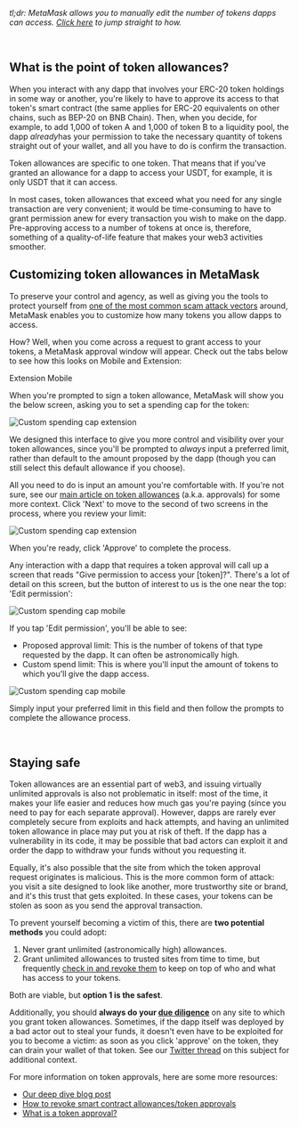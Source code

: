 *tl;dr: MetaMask allows you to manually edit the number of tokens dapps can access. [Click here](#h_01G3E1JE4CPVP1VH8PFS4FH25P) to jump straight to how.*


 


What is the point of token allowances?
--------------------------------------


When you interact with any dapp that involves your ERC-20 token holdings in some way or another, you're likely to have to approve its access to that token's smart contract (the same applies for ERC-20 equivalents on other chains, such as BEP-20 on BNB Chain). Then, when you decide, for example, to add 1,000 of token A and 1,000 of token B to a liquidity pool, the dapp *already*has your permission to take the necessary quantity of tokens straight out of your wallet, and all you have to do is confirm the transaction. 


Token allowances are specific to one token. That means that if you've granted an allowance for a dapp to access your USDT, for example, it is only USDT that it can access. 


In most cases, token allowances that exceed what you need for any single transaction are very convenient; it would be time-consuming to have to grant permission anew for every transaction you wish to make on the dapp. Pre-approving access to a number of tokens at once is, therefore, something of a quality-of-life feature that makes your web3 activities smoother.


Customizing token allowances in MetaMask
----------------------------------------


To preserve your control and agency, as well as giving you the tools to protect yourself from [one of the most common scam attack vectors](https://consensys.net/blog/metamask/the-seal-of-approval-know-what-youre-consenting-to-with-permissions-and-approvals-in-metamask/#:~:text=Token%20approvals%20are,intention%20of%20stealing.) around, MetaMask enables you to customize how many tokens you allow dapps to access. 


How? Well, when you come across a request to grant access to your tokens, a MetaMask approval window will appear. Check out the tabs below to see how this looks on Mobile and Extension:




Extension Mobile


When you're prompted to sign a token allowance, MetaMask will show you the below screen, asking you to set a spending cap for the token:


![Custom spending cap extension](https://support.metamask.io/hc/article_attachments/13635781517467)


We designed this interface to give you more control and visibility over your token allowances, since you'll be prompted to *always* input a preferred limit, rather than default to the amount proposed by the dapp (though you can still select this default allowance if you choose).


All you need to do is input an amount you're comfortable with. If you're not sure, see our [main article on token allowances](https://support.metamask.io/hc/en-us/articles/6174898326683) (a.k.a. approvals) for some more context. Click 'Next' to move to the second of two screens in the process, where you review your limit:


![Custom spending cap extension](https://support.metamask.io/hc/article_attachments/13635781542939)


When you're ready, click 'Approve' to complete the process.




Any interaction with a dapp that requires a token approval will call up a screen that reads "Give permission to access your [token]?". There's a lot of detail on this screen, but the button of interest to us is the one near the top: 'Edit permission':


![Custom spending cap mobile](https://support.metamask.io/hc/article_attachments/13636146897691)


If you tap 'Edit permission', you'll be able to see:


* Proposed approval limit: This is the number of tokens of that type requested by the dapp. It can often be astronomically high.
* Custom spend limit: This is where you'll input the amount of tokens to which you'll give the dapp access.


![Custom spending cap mobile](https://support.metamask.io/hc/article_attachments/13636173265179)


Simply input your preferred limit in this field and then follow the prompts to complete the allowance process.




 


Staying safe
------------


Token allowances are an essential part of web3, and issuing virtually unlimited approvals is also not problematic in itself: most of the time, it makes your life easier and reduces how much gas you're paying (since you need to pay for each separate approval). However, dapps are rarely ever completely secure from exploits and hack attempts, and having an unlimited token allowance in place may put you at risk of theft. If the dapp has a vulnerability in its code, it may be possible that bad actors can exploit it and order the dapp to withdraw your funds without you requesting it.


Equally, it's also possible that the site from which the token approval request originates is malicious. This is the more common form of attack: you visit a site designed to look like another, more trustworthy site or brand, and it's this trust that gets exploited. In these cases, your tokens can be stolen as soon as you send the approval transaction.


To prevent yourself becoming a victim of this, there are **two potential methods** you could adopt:


1. Never grant unlimited (astronomically high) allowances.
2. Grant unlimited allowances to trusted sites from time to time, but frequently [check in and revoke them](https://support.metamask.io/hc/en-us/articles/4446106184731) to keep on top of who and what has access to your tokens.


Both are viable, but **option 1 is the safest**. 


Additionally, you should **always do your [due diligence](https://consensys.net/blog/metamask/the-seal-of-approval-know-what-youre-consenting-to-with-permissions-and-approvals-in-metamask/#:~:text=You%E2%80%99ll%20often%20see,short%20time%20periods.)** on any site to which you grant token allowances. Sometimes, if the dapp itself was deployed by a bad actor out to steal your funds, it doesn't even have to be exploited for you to become a victim: as soon as you click 'approve' on the token, they can drain your wallet of that token. See our [Twitter thread](https://twitter.com/MetaMask/status/1499848729615949824) on this subject for additional context.


For more information on token approvals, here are some more resources:


* [Our deep dive blog post](https://consensys.net/blog/metamask/the-seal-of-approval-know-what-youre-consenting-to-with-permissions-and-approvals-in-metamask/)
* [How to revoke smart contract allowances/token approvals](https://support.metamask.io/hc/en-us/articles/4446106184731)
* [What is a token approval?](https://support.metamask.io/hc/en-us/articles/6174898326683)
